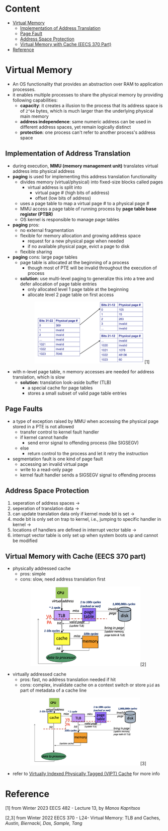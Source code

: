 # Content

- [Virtual Memory](#virtual-memory)
    - [Implementation of Address Translation](#implementation-of-address-translation)
    - [Page Fault](#page-faults)
    - [Address Space Protection](#address-space-protection)
    - [Virtual Memory with Cache (EECS 370 Part)](#virtual-memory-with-cache-eecs-370-part)
- [Reference](#reference)


# Virtual Memory

- An OS functionality that provides an abstraction over RAM to application processes.
- it enables multiple processes to share the physical memory by providing following capabilities:
    - __capacity__: it creates a illusion to the process that its address space is of `2^64` bytes, which is much larger than the underlying physical main memory
    - __address independence__: same numeric address can be used in different address spaces, yet remain logically distinct
    - __protection__: one process can't refer to another process's address space

## Implementation of Address Translation

- during execution, __MMU (memory management unit)__ translates virtual address into physical address
- __paging__ is used for implementing this address translation functionality
    - divides memory (virtual/physical) into fixed-size blocks called pages
        - virtual address is split into
            - virtual page # (high bits of address)
            - offset (low bits of address)
    - uses a page table to map a virtual page # to a physical page #
    - MMU access a page table of running process by __page table base register (PTBR)__
    - OS kernel is responsible to manage page tables
- __paging__ pros:
    - no external fragmentation
    - flexible for memory allocation and growing address space
        - request for a new physical page when needed
        - if no available physical page, evict a page to disk
    - flexible sharing
- __paging__ cons: large page tables
    - page table is allocated at the beginning of a process
        - though most of PTE will be invalid throughout the execution of process
    - __solution__: use multi-level paging to generalize this into a tree and defer allocation of page table entries
        - only allocated level 1 page table at the beginning
        - allocate level 2 page table on first access
        <p align="center">
            <img src="./two-level-page-table.png" width="350">[1]
        </p>
- with n-level page table, n memory accesses are needed for address translation, which is slow
    - __solution__: translation look-aside buffer (TLB)
        - a special cache for page tables
        - stores a small subset of valid page table entries

## Page Faults

- a type of exception raised by MMU when accessing the physical page stored in a PTE is not allowed
    - transfer control to kernel fault handler
    - if kernel cannot handle
        - send error signal to offending process (like SIGSEGV)
    - else
        - return control to the process and let it retry the instruction
- segmentation fault is one kind of page fault
    - accessing an invalid virtual page
    - write to a read-only page
    - kernel fault handler sends a SIGSEGV signal to offending process

## Address Space Protection
1. seperation of address spaces ->
2. seperation of translation data ->
3. can update translation data only if kernel mode bit is set ->
4. mode bit is only set on trap to kernel, i.e., jumping to specific handler in kernel ->
5. locations of handlers are defined in interrupt vector table ->
6. interrupt vector table is only set up when system boots up and cannot be modified

## Virtual Memory with Cache (EECS 370 part)

- physically addressed cache
    - pros: simple
    - cons: slow, need address translation first
    <p align="center">
        <img src="./physically-addressed-cache.png", width=350>[2]
    </p>
- virtually addressed cache
    - pros: fast, no address translation needed if hit
    - cons: complex, invalidate cache on a context switch or store `pid` as part of metadata of a cache line
    <p align="center">
        <img src="./virtually-addressed-cache.png", width=350>[3]
    </p>
- refer to [Virtually Indexed Physically Tagged (VIPT) Cache](https://www.geeksforgeeks.org/virtually-indexed-physically-tagged-vipt-cache/) for more info


# Reference
[1] from Winter 2023 EECS 482 - Lecture 13, by _Manos Kapritsos_

[2,3] from Winter 2022 EECS 370 - L24- Virtual Memory: TLB and Caches, _Austin, Biernacki, Das, Sample, Tang_

